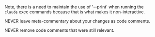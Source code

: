 

Note, there is a need to maintain the use of '--print' when running the `claude` exec commands because that is what makes it non-interactive. 

NEVER leave meta-commentary about your changes as code comments.

NEVER remove code comments that were still relevant.